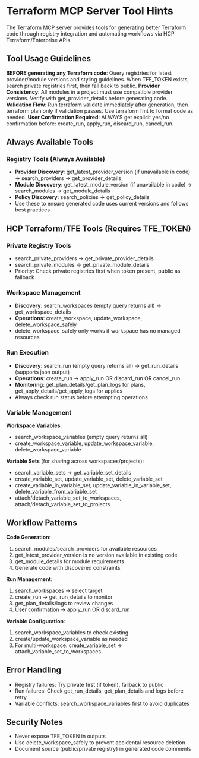 # Terraform MCP Server Tool Hints

The Terraform MCP server provides tools for generating better Terraform code through registry integration and automating workflows via HCP Terraform/Enterprise APIs.

## Tool Usage Guidelines

**BEFORE generating any Terraform code**: Query registries for latest provider/module versions and styling guidelines. When TFE_TOKEN exists, search private registries first, then fall back to public.
**Provider Consistency**: All modules in a project must use compatible provider versions. Verify with get_provider_details before generating code.
**Validation Flow**: Run terraform validate immediately after generation, then terraform plan only if validation passes. Use terraform fmt to format code as needed.
**User Confirmation Required**: ALWAYS get explicit yes/no confirmation before: create_run, apply_run, discard_run, cancel_run.

## Always Available Tools

### Registry Tools (Always Available)
- **Provider Discovery**: get_latest_provider_version (if unavailable in code) → search_providers → get_provider_details
- **Module Discovery**: get_latest_module_version (if unavailable in code) → search_modules → get_module_details
- **Policy Discovery**: search_policies → get_policy_details
- Use these to ensure generated code uses current versions and follows best practices

## HCP Terraform/TFE Tools (Requires TFE_TOKEN)

### Private Registry Tools
- search_private_providers → get_private_provider_details
- search_private_modules → get_private_module_details
- Priority: Check private registries first when token present, public as fallback

### Workspace Management
- **Discovery**: search_workspaces (empty query returns all) → get_workspace_details
- **Operations**: create_workspace, update_workspace, delete_workspace_safely
- delete_workspace_safely only works if workspace has no managed resources

### Run Execution
- **Discovery**: search_run (empty query returns all) → get_run_details (supports json output)
- **Operations**: create_run → apply_run OR discard_run OR cancel_run
- **Monitoring**: get_plan_details/get_plan_logs for plans, get_apply_details/get_apply_logs for applies
- Always check run status before attempting operations

### Variable Management
**Workspace Variables**:
- search_workspace_variables (empty query returns all)
- create_workspace_variable, update_workspace_variable, delete_workspace_variable

**Variable Sets** (for sharing across workspaces/projects):
- search_variable_sets → get_variable_set_details
- create_variable_set, update_variable_set, delete_variable_set
- create_variable_in_variable_set, update_variable_in_variable_set, delete_variable_from_variable_set
- attach/detach_variable_set_to_workspaces, attach/detach_variable_set_to_projects

## Workflow Patterns

**Code Generation**:
1. search_modules/search_providers for available resources
2. get_latest_provider_version is no version available in existing code
3. get_module_details for module requirements
4. Generate code with discovered constraints

**Run Management**:
1. search_workspaces → select target
2. create_run → get_run_details to monitor
3. get_plan_details/logs to review changes
4. User confirmation → apply_run OR discard_run

**Variable Configuration**:
1. search_workspace_variables to check existing
2. create/update_workspace_variable as needed
3. For multi-workspace: create_variable_set → attach_variable_set_to_workspaces

## Error Handling
- Registry failures: Try private first (if token), fallback to public
- Run failures: Check get_run_details, get_plan_details and logs before retry
- Variable conflicts: search_workspace_variables first to avoid duplicates

## Security Notes
- Never expose TFE_TOKEN in outputs
- Use delete_workspace_safely to prevent accidental resource deletion
- Document source (public/private registry) in generated code comments